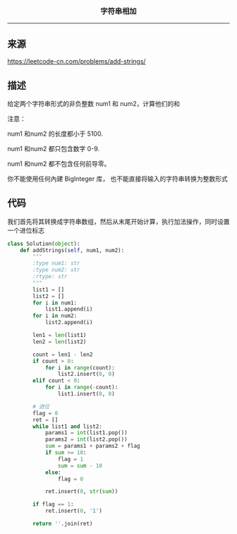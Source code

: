 ### <center>字符串相加
***
## 来源

https://leetcode-cn.com/problems/add-strings/

## 描述

给定两个字符串形式的非负整数 num1 和 num2，计算他们的和

注意：

num1 和num2 的长度都小于 5100.

num1 和num2 都只包含数字 0-9.

num1 和num2 都不包含任何前导零。

你不能使用任何內建 BigInteger 库， 也不能直接将输入的字符串转换为整数形式

## 代码

我们首先将其转换成字符串数组，然后从末尾开始计算，执行加法操作，同时设置一个进位标志

```python
class Solution(object):
    def addStrings(self, num1, num2):
        """
        :type num1: str
        :type num2: str
        :rtype: str
        """
        list1 = []
        list2 = []
        for i in num1:
            list1.append(i)
        for i in num2:
            list2.append(i)

        len1 = len(list1)
        len2 = len(list2)

        count = len1 - len2
        if count > 0:
            for i in range(count):
                list2.insert(0, 0)
        elif count < 0:
            for i in range(-count):
                list1.insert(0, 0)

        # 进位
        flag = 0
        ret = []
        while list1 and list2:
            params1 = int(list1.pop())
            params2 = int(list2.pop())
            sum = params1 + params2 + flag
            if sum >= 10:
                flag = 1
                sum = sum - 10
            else:
                flag = 0

            ret.insert(0, str(sum))

        if flag == 1:
            ret.insert(0, '1')

        return ''.join(ret)
```

